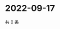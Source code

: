 # 2022-09-17

共 0 条

<!-- BEGIN WEIBO -->
<!-- 最后更新时间 Sat Sep 17 2022 08:30:28 GMT+0800 (China Standard Time) -->

<!-- END WEIBO -->
